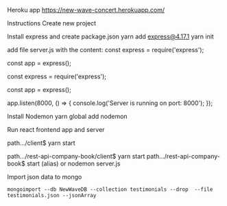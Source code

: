 Heroku app
https://new-wave-concert.herokuapp.com/

Instructions
Create new project 

Install express and create package.json
yarn add express@4.17.1
yarn init

add file server.js with the content:
const express = require('express');

const app = express();

const express = require('express');

const app = express();

app.listen(8000, () => {
  console.log('Server is running on port: 8000');
});

Install Nodemon
yarn global add nodemon

Run react frontend app and server

path.../client$ yarn start

path.../rest-api-company-book/client$ yarn start
path.../rest-api-company-book$ start (alias) or nodemon server.js

Import json data to mongo 

```
mongoimport --db NewWaveDB --collection testimonials --drop  --file testimonials.json --jsonArray
```
